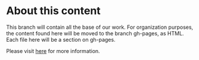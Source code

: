 # About this content

This branch will contain all the base of our work. For organization purposes, the content found here will be moved to the branch gh-pages, as HTML. Each file here will be a section on gh-pages.

Please visit [here](https://joaolrpaulo.github.io/WorldEdit) for more information.

